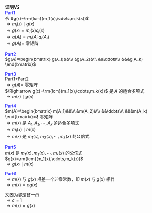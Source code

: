 **证明V2**  
<font color=blue>Part1</font>  
令 $g(x)=\rm{lcm}(m_1(x),\cdots,m_k(x))$  
 $\Rightarrow m_i(x)\mid g(x)$  
 $\Rightarrow g(x)=m_i(x)q_i(x)$  
 $\Rightarrow g(A_i)=m_i(A_i)q_i(A_i)$  
 $\Rightarrow g(A_i)=$ 零矩阵  
  
<font color=blue>Part2</font>  
 $g(A)=\begin{bmatrix}  
g(A_1)&&\\\  
&g(A_2)&\\\  
&&\ddots\\\  
&&&g(A_k)  
\end{bmatrix}$  
  
<font color=blue>Part3</font>  
Part1+Part2  
 $\Rightarrow g(A)=$ 零矩阵  
 $\Rightarrow g(x)=\rm{lcm}(m_1(x),\cdots,m_k(x))$ 是 $A$ 的适合多项式  
 $\Rightarrow m(x)\mid g(x)$  
  
<font color=blue>Part4</font>  
 $m(A)=\begin{bmatrix}  
m(A_1)&&\\\  
&m(A_2)&\\\  
&&\ddots\\\  
&&&m(A_k)  
\end{bmatrix}=$ 零矩阵  
 $\Rightarrow m(x)$ 是 $A_1,A_2,\cdots,A_k$ 的适合多项式  
 $\Rightarrow m_i(x)\mid m(x)$  
 $\Rightarrow m(x)$ 是 $m_1(x),m_2(x),\cdots,m_k(x)$ 的公倍式  
  
<font color=blue>Part5</font>  
 $m(x)$ 是 $m_1(x),m_2(x),\cdots,m_k(x)$ 的公倍式  
 $g(x)=\rm{lcm}(m_1(x),\cdots,m_k(x))$  
 $\Rightarrow g(x)\mid m(x)$  
  
<font color=blue>Part6</font>  
 $\Rightarrow m(x)$ 与 $g(x)$ 相差一个非零常数，即 $m(x)$ 与 $g(x)$ 相伴  
 $\Rightarrow m(x)=c g(x)$  
  
又因为都是首一的  
 $\Rightarrow c=1$  
 $\Rightarrow m(x)=g(x)$  
